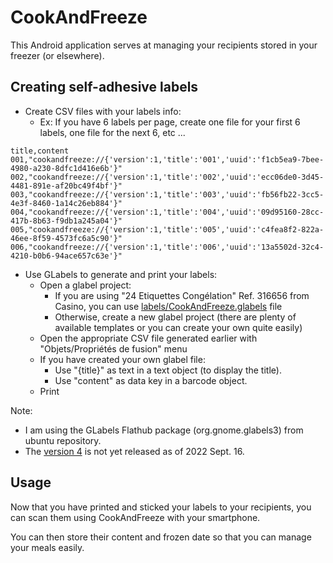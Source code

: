 # CookAndFreeze

This Android application serves at managing your recipients stored in your freezer (or elsewhere).

## Creating self-adhesive labels

- Create CSV files with your labels info:
  - Ex: If you have 6 labels per page, create one file for your first 6 labels, one file for the next 6, etc ...

```csv
title,content
001,"cookandfreeze://{'version':1,'title':'001','uuid':'f1cb5ea9-7bee-4980-a230-8dfc1d416e6b'}"
002,"cookandfreeze://{'version':1,'title':'002','uuid':'ecc06de0-3d45-4481-891e-af20bc49f4bf'}"
003,"cookandfreeze://{'version':1,'title':'003','uuid':'fb56fb22-3cc5-4e3f-8460-1a14c26eb884'}"
004,"cookandfreeze://{'version':1,'title':'004','uuid':'09d95160-28cc-417b-8b63-f9db1a245a04'}"
005,"cookandfreeze://{'version':1,'title':'005','uuid':'c4fea8f2-822a-46ee-8f59-4573fc6a5c90'}"
006,"cookandfreeze://{'version':1,'title':'006','uuid':'13a5502d-32c4-4210-b0b6-94ace657c63e'}"
```
  
- Use GLabels to generate and print your labels:
  - Open a glabel project:
    - If you are using "24 Etiquettes Congélation" Ref. 316656 from Casino, you can use [labels/CookAndFreeze.glabels](labels/CookAndFreeze.glabels) file
    - Otherwise, create a new glabel project (there are plenty of available templates or you can create your own quite easily)
  - Open the appropriate CSV file generated earlier with "Objets/Propriétés de fusion" menu
  - If you have created your own glabel file:
    - Use "{title}" as text in a text object (to display the title).
    - Use "content" as data key in a barcode object.
  - Print

Note:

- I am using the GLabels Flathub package (org.gnome.glabels3) from ubuntu repository.
- The [version 4](https://github.com/jimevins/glabels-qt) is not yet released as of 2022 Sept. 16.

## Usage

Now that you have printed and sticked your labels to your recipients, you can scan them using CookAndFreeze with your smartphone.

You can then store their content and frozen date so that you can manage your meals easily.